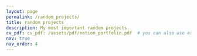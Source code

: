 ```yaml
---
layout: page
permalink: /random_projects/
title: random projects
description: My most important random projects.
cv_pdf: cv_pdf: /assets/pdf/notion_portfolio.pdf  # you can also use external links here
nav: true
nav_order: 4
---
```


